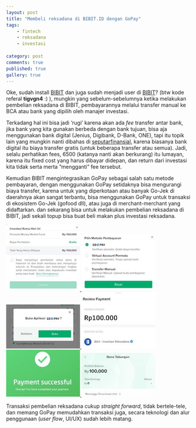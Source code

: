 ```yaml
---
layout: post
title: "Membeli reksadana di BIBIT.ID dengan GoPay"
tags: 
    - fintech
    - reksadana
    - investasi

category: post
comments: true
published: true
gallery: true
---
```


Oke, sudah install [BIBIT](https://notes.dedenf.com/2019/03/mencoba-reksadana-dengan-bibit) dan juga sudah menjadi user di [BIBIT](https://bibit.id/)? (btw kode referal **tigvgn4** :) ), mungkin yang sebelum-sebelumnya ketika melakukan pembelian reksadana di BIBIT, pembayarannya melalui transfer manual ke BCA atau bank yang dipilih oleh manajer investasi.

Terkadang hal ini bisa jadi ‘rugi’ karena akan ada _fee_ transfer antar bank, jika bank yang kita gunakan berbeda dengan bank tujuan, bisa aja menggunakan bank digital (Jenius, Digibank, D-Bank, ONE), tapi itu topik lain yang mungkin nanti dibahas di [seputarfinansial](https://seputarfinansial.com), karena biasanya bank digital itu biaya transfer gratis (untuk beberapa transfer atau semua). Jadi, selalu perhatikan fees, 6500 (katanya nanti akan berkurang) itu lumayan, karena itu fixed cost yang harus dibayar didepan, dan return dari investasi kita tidak serta merta ”mengganti” fee tersebut.

<!--more-->

Kemudian BIBIT mengintegrasikan GoPay sebagai salah satu metode pembayaran, dengan menggunakan GoPay setidaknya bisa mengurangi biaya transfer, karena untuk yang diperkotaan atau banyak Go-Jek di daerahnya akan sangat terbantu, bisa menggunakan GoPay untuk transaksi di ekosistem Go-Jek (gofood dll), atau juga di merchant-merchant yang didaftarkan. dan sekarang bisa untuk melakukan pembelian reksadana di BIBIT, jadi sekali topup bisa buat beli makan plus investasi reksadana.

<div id="aniimated-thumbnials">
    <a href="/images/posts/bibit-gopay/1.jpeg">
        <img src="/images/posts/bibit-gopay/1-thumb.jpeg" >
    </a>
    <a href="/images/posts/bibit-gopay/2.jpeg">
        <img src="/images/posts/bibit-gopay/2-thumb.jpeg">
    </a>
    <a href="/images/posts/bibit-gopay/3.jpeg">
        <img src="/images/posts/bibit-gopay/3-thumb.jpeg">
    </a>
    <a href="/images/posts/bibit-gopay/4.jpeg">
        <img src="/images/posts/bibit-gopay/4-thumb.jpeg">
    </a>
    <a href="/images/posts/bibit-gopay/5.jpeg">
        <img src="/images/posts/bibit-gopay/5-thumb.jpeg">
    </a>
    <a href="/images/posts/bibit-gopay/6.jpeg">
        <img src="/images/posts/bibit-gopay/6-thumb.jpeg">
    </a>
</div>



Transaksi pembelian reksadana cukup _straight forward_, tidak bertele-tele, dan memang GoPay memudahkan transaksi juga, secara teknologi dan alur penggunaan (_user flow_, UI/UX) sudah lebih matang.
